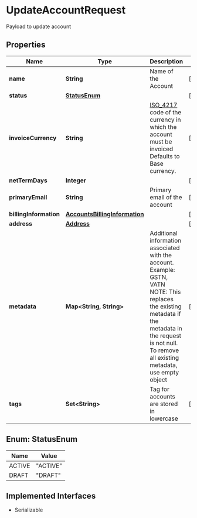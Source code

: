 

# UpdateAccountRequest

Payload to update account

## Properties

| Name | Type | Description | Notes |
|------------ | ------------- | ------------- | -------------|
|**name** | **String** | Name of the Account |  [optional] |
|**status** | [**StatusEnum**](#StatusEnum) |  |  [optional] |
|**invoiceCurrency** | **String** | [ISO_4217](https://en.wikipedia.org/wiki/ISO_4217) code of the currency in which the account must be invoiced Defaults to Base currency.  |  [optional] |
|**netTermDays** | **Integer** |  |  [optional] |
|**primaryEmail** | **String** | Primary email of the account |  [optional] |
|**billingInformation** | [**AccountsBillingInformation**](AccountsBillingInformation.md) |  |  [optional] |
|**address** | [**Address**](Address.md) |  |  [optional] |
|**metadata** | **Map&lt;String, String&gt;** | Additional information associated with the account. Example: GSTN, VATN NOTE: This replaces the existing metadata if the metadata in the request is not null.  To remove all existing metadata, use empty object  |  [optional] |
|**tags** | **Set&lt;String&gt;** | Tag for accounts are stored in lowercase |  [optional] |



## Enum: StatusEnum

| Name | Value |
|---- | -----|
| ACTIVE | &quot;ACTIVE&quot; |
| DRAFT | &quot;DRAFT&quot; |


## Implemented Interfaces

* Serializable


